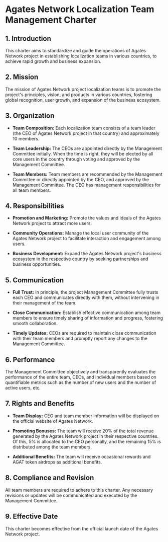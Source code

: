 
# Agates Network Localization Team Management Charter

## 1. Introduction
This charter aims to standardize and guide the operations of Agates Network project in establishing localization teams in various countries, to achieve rapid growth and business expansion. 

## 2. Mission

The mission of Agates Network project localization teams is to promote the project's principles, vision, and products in various countries, fostering global recognition, user growth, and expansion of the business ecosystem.

## 3. Organization

* **Team Composition:**		Each localization team consists of a team leader (the CEO of Agates Network project in that country) and approximately 10 members.

* **Team Leadership:** The CEOs are appointed directly by the Management Committee initially. When the time is right, they will be elected by all core users in the country through voting and approved by the Management Committee.

* **Team Members:** Team members are recommended by the Management Committee or directly appointed by the CEO, and approved by the Management Committee. The CEO has management responsibilities for all team members.

## 4. Responsibilities

* **Promotion and Marketing:** Promote the values and ideals of the Agates Network project to attract more users.

* **Community Operations:** Manage the local user community of the Agates Network project to facilitate interaction and engagement among users.

* **Business Development:** Expand the Agates Network project's business ecosystem in the respective country by seeking partnerships and business opportunities.

## 5. Communication

* **Full Trust:** In principle, the project Management Committee fully trusts each CEO and communicates directly with them, without intervening in their management of the team.

* **Close Communication:** Establish effective communication among team members to ensure timely sharing of information and progress, fostering smooth collaboration.

* **Timely Updates:** CEOs are required to maintain close communication with their team members and promptly report any changes to the Management Committee.

## 6. Performance

The Management Committee objectively and transparently evaluates the performance of the entire team, CEOs, and individual members based on quantifiable metrics such as the number of new users and the number of active users, etc.

## 7. Rights and Benefits

* **Team Display:** CEO and team member information will be displayed on the official website of Agates Network.

* **Promoting Bonuses:** The team will receive 20% of the total revenue generated by the Agates Network project in their respective countries. Of this, 5% is allocated to the CEO personally, and the remaining 15% is distributed among the team members.

* **Additional Benefits:** The team will receive occasional rewards and AGAT token airdrops as additional benefits.

## 8. Compliance and Revision

All team members are required to adhere to this charter. Any necessary revisions or updates will be communicated and executed by the Management Committee.

## 9. Effective Date

This charter becomes effective from the official launch date of the Agates Network project.
